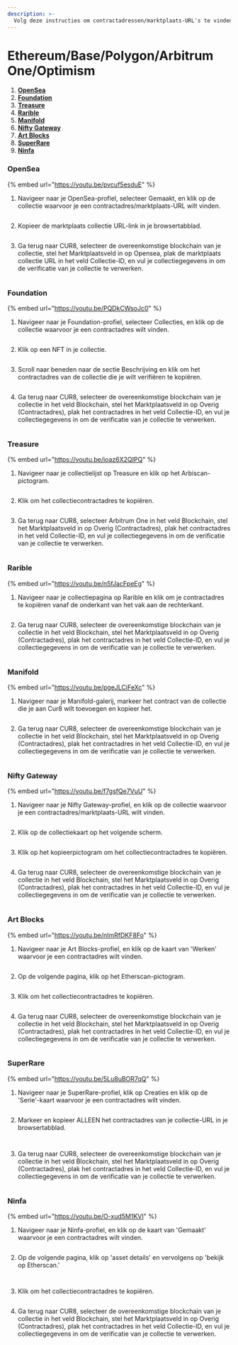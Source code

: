```yaml
---
description: >-
  Volg deze instructies om contractadressen/marktplaats-URL's te vinden van Ethereum-collecties en alle laag-2 blockchains gebouwd op Ethereum zoals Polygon, Base, Arbitrum One en Optimism.
---
```


# Ethereum/Base/Polygon/Arbitrum One/Optimism

1. [**OpenSea**](ethereum-base-polygon-arbitrum-one-optimism.md#opensea)
2. [**Foundation**](ethereum-base-polygon-arbitrum-one-optimism.md#foundation)
3. [**Treasure**](ethereum-base-polygon-arbitrum-one-optimism.md#treasure)
4. [**Rarible**](ethereum-base-polygon-arbitrum-one-optimism.md#rarible)
5. [**Manifold**](ethereum-base-polygon-arbitrum-one-optimism.md#manifold)
6. [**Nifty Gateway**](ethereum-base-polygon-arbitrum-one-optimism.md#nifty-gateway)
7. [**Art Blocks**](ethereum-base-polygon-arbitrum-one-optimism.md#art-blocks)
8. [**SuperRare**](ethereum-base-polygon-arbitrum-one-optimism.md#superrare)
9. [**Ninfa**](ethereum-base-polygon-arbitrum-one-optimism.md#ninfa)

### OpenSea

{% embed url="https://youtu.be/pvcuf5esduE" %}

1. Navigeer naar je OpenSea-profiel, selecteer Gemaakt, en klik op de collectie waarvoor je een contractadres/marktplaats-URL wilt vinden.

<figure><img src="../../.gitbook/assets/Screenshot 2024-08-30 at 06.06.37.png" alt=""><figcaption></figcaption></figure>

2. Kopieer de marktplaats collectie URL-link in je browsertabblad.

<figure><img src="../../.gitbook/assets/Screenshot 2024-09-17 at 15.03.49.png" alt=""><figcaption></figcaption></figure>

3. Ga terug naar CUR8, selecteer de overeenkomstige blockchain van je collectie, stel het Marktplaatsveld in op Opensea, plak de marktplaats collectie URL in het veld Collectie-ID, en vul je collectiegegevens in om de verificatie van je collectie te verwerken.

<figure><img src="../../.gitbook/assets/Screenshot 2025-01-31 at 10.43.22.png" alt=""><figcaption></figcaption></figure>

### Foundation

{% embed url="https://youtu.be/PQDkCWsoJc0" %}

1. Navigeer naar je Foundation-profiel, selecteer Collecties, en klik op de collectie waarvoor je een contractadres wilt vinden.

<figure><img src="../../.gitbook/assets/Screenshot 2024-08-30 at 06.41.17.png" alt=""><figcaption></figcaption></figure>

2. Klik op een NFT in je collectie.

<figure><img src="../../.gitbook/assets/Screenshot 2024-08-30 at 06.43.05.png" alt=""><figcaption></figcaption></figure>

3. Scroll naar beneden naar de sectie Beschrijving en klik om het contractadres van de collectie die je wilt verifiëren te kopiëren.

<figure><img src="../../.gitbook/assets/Screenshot 2024-08-30 at 06.44.23.png" alt=""><figcaption></figcaption></figure>

4. Ga terug naar CUR8, selecteer de overeenkomstige blockchain van je collectie in het veld Blockchain, stel het Marktplaatsveld in op Overig (Contractadres), plak het contractadres in het veld Collectie-ID, en vul je collectiegegevens in om de verificatie van je collectie te verwerken.

<figure><img src="../../.gitbook/assets/Screenshot 2025-01-31 at 10.45.35.png" alt=""><figcaption></figcaption></figure>

### Treasure

{% embed url="https://youtu.be/ioaz6X2QIPQ" %}

1. Navigeer naar je collectielijst op Treasure en klik op het Arbiscan-pictogram.

<figure><img src="../../.gitbook/assets/Screenshot 2024-09-19 at 10.27.08.png" alt=""><figcaption></figcaption></figure>

2. Klik om het collectiecontractadres te kopiëren.

<figure><img src="../../.gitbook/assets/Screenshot 2024-09-19 at 10.33.42.png" alt=""><figcaption></figcaption></figure>

3. Ga terug naar CUR8, selecteer Arbitrum One in het veld Blockchain, stel het Marktplaatsveld in op Overig (Contractadres), plak het contractadres in het veld Collectie-ID, en vul je collectiegegevens in om de verificatie van je collectie te verwerken.

<figure><img src="../../.gitbook/assets/Screenshot 2025-01-31 at 10.47.35.png" alt=""><figcaption></figcaption></figure>

### Rarible

{% embed url="https://youtu.be/n5fJacFpeEg" %}

1. Navigeer naar je collectiepagina op Rarible en klik om je contractadres te kopiëren vanaf de onderkant van het vak aan de rechterkant.

<figure><img src="../../.gitbook/assets/Screenshot 2024-09-19 at 10.48.45.png" alt=""><figcaption></figcaption></figure>

2. Ga terug naar CUR8, selecteer de overeenkomstige blockchain van je collectie in het veld Blockchain, stel het Marktplaatsveld in op Overig (Contractadres), plak het contractadres in het veld Collectie-ID, en vul je collectiegegevens in om de verificatie van je collectie te verwerken.

<figure><img src="../../.gitbook/assets/Screenshot 2025-01-31 at 10.45.35.png" alt=""><figcaption></figcaption></figure>

### Manifold

{% embed url="https://youtu.be/pgeJLCiFeXc" %}

1. Navigeer naar je Manifold-galerij, markeer het contract van de collectie die je aan Cur8 wilt toevoegen en kopieer het.

<figure><img src="../../.gitbook/assets/Screenshot 2024-10-18 at 07.10.29.png" alt=""><figcaption></figcaption></figure>

2. Ga terug naar CUR8, selecteer de overeenkomstige blockchain van je collectie in het veld Blockchain, stel het Marktplaatsveld in op Overig (Contractadres), plak het contractadres in het veld Collectie-ID, en vul je collectiegegevens in om de verificatie van je collectie te verwerken.

<figure><img src="../../.gitbook/assets/Screenshot 2025-01-31 at 10.49.54.png" alt=""><figcaption></figcaption></figure>

### Nifty Gateway

{% embed url="https://youtu.be/f7gsfQe7VuU" %}

1. Navigeer naar je Nifty Gateway-profiel, en klik op de collectie waarvoor je een contractadres/marktplaats-URL wilt vinden.

<figure><img src="../../.gitbook/assets/Screenshot 2024-11-06 at 09.48.14.png" alt=""><figcaption></figcaption></figure>

2. Klik op de collectiekaart op het volgende scherm.

<figure><img src="../../.gitbook/assets/Screenshot 2024-11-06 at 09.50.05.png" alt=""><figcaption></figcaption></figure>

3. Klik op het kopieerpictogram om het collectiecontractadres te kopiëren.

<figure><img src="../../.gitbook/assets/Screenshot 2024-11-06 at 09.51.11.png" alt=""><figcaption></figcaption></figure>

4. Ga terug naar CUR8, selecteer de overeenkomstige blockchain van je collectie in het veld Blockchain, stel het Marktplaatsveld in op Overig (Contractadres), plak het contractadres in het veld Collectie-ID, en vul je collectiegegevens in om de verificatie van je collectie te verwerken.

<figure><img src="../../.gitbook/assets/Screenshot 2025-01-31 at 10.49.54.png" alt=""><figcaption></figcaption></figure>

### Art Blocks

{% embed url="https://youtu.be/nImRfDKF8Fo" %}

1. Navigeer naar je Art Blocks-profiel, en klik op de kaart van 'Werken' waarvoor je een contractadres wilt vinden.

<figure><img src="../../.gitbook/assets/Screenshot 2024-12-19 at 06.54.12.png" alt=""><figcaption></figcaption></figure>

2. Op de volgende pagina, klik op het Etherscan-pictogram.

<figure><img src="../../.gitbook/assets/Screenshot 2024-12-19 at 06.56.15.png" alt=""><figcaption></figcaption></figure>

3. Klik om het collectiecontractadres te kopiëren.

<figure><img src="../../.gitbook/assets/Screenshot 2024-12-19 at 06.58.40.png" alt=""><figcaption></figcaption></figure>

4. Ga terug naar CUR8, selecteer de overeenkomstige blockchain van je collectie in het veld Blockchain, stel het Marktplaatsveld in op Overig (Contractadres), plak het contractadres in het veld Collectie-ID, en vul je collectiegegevens in om de verificatie van je collectie te verwerken.

<figure><img src="../../.gitbook/assets/Screenshot 2025-01-31 at 10.49.54.png" alt=""><figcaption></figcaption></figure>

### SuperRare

{% embed url="https://youtu.be/5Lu8uBOR7qQ" %}

1. Navigeer naar je SuperRare-profiel, klik op Creaties en klik op de 'Serie'-kaart waarvoor je een contractadres wilt vinden.

<figure><img src="../../.gitbook/assets/Screenshot 2024-12-19 at 06.46.10.png" alt=""><figcaption></figcaption></figure>

2. Markeer en kopieer ALLEEN het contractadres van je collectie-URL in je browsertabblad.

<figure><img src="../../.gitbook/assets/Screenshot 2024-12-19 at 06.48.55.png" alt=""><figcaption></figcaption></figure>

<figure><img src="../../.gitbook/assets/Screenshot 2024-12-19 at 06.52.00.png" alt=""><figcaption></figcaption></figure>

3. Ga terug naar CUR8, selecteer de overeenkomstige blockchain van je collectie in het veld Blockchain, stel het Marktplaatsveld in op Overig (Contractadres), plak het contractadres in het veld Collectie-ID, en vul je collectiegegevens in om de verificatie van je collectie te verwerken.

<figure><img src="../../.gitbook/assets/Screenshot 2025-01-31 at 10.49.54.png" alt=""><figcaption></figcaption></figure>

### Ninfa

{% embed url="https://youtu.be/O-xud5M1KVI" %}

1. Navigeer naar je Ninfa-profiel, en klik op de kaart van 'Gemaakt' waarvoor je een contractadres wilt vinden.

<figure><img src="../../.gitbook/assets/Screenshot 2025-01-15 at 11.31.35.png" alt=""><figcaption></figcaption></figure>

2. Op de volgende pagina, klik op 'asset details' en vervolgens op 'bekijk op Etherscan.'

<figure><img src="../../.gitbook/assets/Screenshot 2025-01-15 at 11.32.57.png" alt=""><figcaption></figcaption></figure>

<figure><img src="../../.gitbook/assets/Screenshot 2025-01-15 at 11.34.44.png" alt=""><figcaption></figcaption></figure>

3. Klik om het collectiecontractadres te kopiëren.

<figure><img src="../../.gitbook/assets/Screenshot 2025-01-15 at 11.35.54.png" alt=""><figcaption></figcaption></figure>

4. Ga terug naar CUR8, selecteer de overeenkomstige blockchain van je collectie in het veld Blockchain, stel het Marktplaatsveld in op Overig (Contractadres), plak het contractadres in het veld Collectie-ID, en vul je collectiegegevens in om de verificatie van je collectie te verwerken.

<figure><img src="../../.gitbook/assets/Screenshot 2025-01-31 at 10.49.54.png" alt=""><figcaption></figcaption></figure>